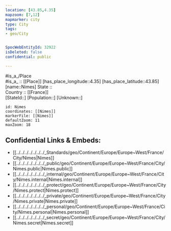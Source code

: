 ```yaml
---
location: [43.85,4.35] 
mapzoom: [7,12] 
mapmarker: city 
type: City
tags:
- geo/City


SpocWebEntityId: 32922
isDeleted: false
confidential: public

---
```

#is_a_/Place  
#is_a_ :: [[Place]] 
[has_place_longitude::4.35] 
[has_place_latitude::43.85] 
[name::Nimes] 
State ::  
Country :: [[France]]  
[StateId::] 
[Population::] 
[Unknown::] 


```leaflet
id: Nimes
coordinates: [[Nimes]] 
markerFile: [[Nimes]] 
defaultZoom: 11 
maxZoom: 18
```


## Confidential Links & Embeds: 
- [[../../../../../../../_Standards/geo/Continent/Europe/Europe~West/France/City/Nimes|Nimes]] 
- [[../../../../../../../_public/geo/Continent/Europe/Europe~West/France/City/Nimes.public|Nimes.public]] 
- [[../../../../../../../_internal/geo/Continent/Europe/Europe~West/France/City/Nimes.internal|Nimes.internal]] 
- [[../../../../../../../_protect/geo/Continent/Europe/Europe~West/France/City/Nimes.protect|Nimes.protect]] 
- [[../../../../../../../_private/geo/Continent/Europe/Europe~West/France/City/Nimes.private|Nimes.private]] 
- [[../../../../../../../_personal/geo/Continent/Europe/Europe~West/France/City/Nimes.personal|Nimes.personal]] 
- [[../../../../../../../_secret/geo/Continent/Europe/Europe~West/France/City/Nimes.secret|Nimes.secret]] 
